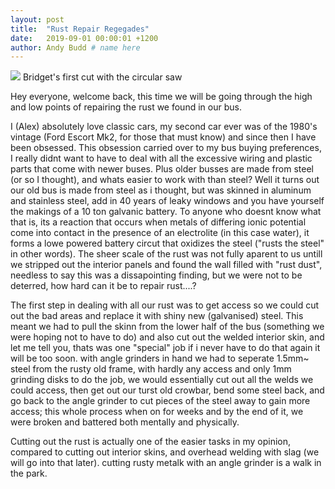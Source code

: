 ```yaml
---
layout: post
title:  "Rust Repair Regegades"
date:   2019-09-01 00:00:01 +1200 
author: Andy Budd # name here
---
```

<img src="{{site.url}}/images/Bridgets 1st woodworking project/circular_saw.jpg" /> 
<a class="image-captions">Bridget's first cut with the circular saw</a>
<br>

Hey everyone, welcome back, this time we will be going through the high and low points of repairing the rust we found in our bus.

I (Alex) absolutely love classic cars, my second car ever was of the 1980's vintage (Ford Escort Mk2, for those that must know) and since then I have been obsessed. This obsession carried over to my bus buying preferences, I really didnt want to have to deal with all the excessive wiring and plastic parts that come with newer buses. Plus older busses are made from steel (or so I thought), and whats easier to work with than steel? Well it turns out our old bus is made from steel as i thought, but was skinned in aluminum and stainless steel, add in 40 years of leaky windows and you have yourself the makings of a 10 ton galvanic battery. To anyone who doesnt know what that is, its a reaction that occurs when metals of differing ionic potential come into contact in the presence of an electrolite (in this case water), it forms a lowe powered battery circut that oxidizes the steel ("rusts the steel" in other words). The sheer scale of the rust was not fully aparent to us untill we stripped out the interior panels and found the wall filled with "rust dust", needless to say this was a dissapointing finding, but we were not to be deterred, how hard can it be to repair rust....?

<!-- taking everything off so we could get to the rust. need photos-->

The first step in dealing with all our rust was to get access so we could cut out the bad areas and replace it with shiny new (galvanised) steel. This meant we had to pull the skinn from the lower half of the bus (something we were hoping not to have to do) and also cut out the welded interior skin, and let me tell you, thats was one "special" job if i never have to do that again it will be too soon. with angle grinders in hand we had to seperate 1.5mm~ steel from the rusty old frame, with hardly any access and only 1mm grinding disks to do the job, we would essentially cut out all the welds we could access, then get out our turst old crowbar, bend some steel back, and go back to the angle grinder to cut pieces of the steel away to gain more access; this whole process when on for weeks and by the end of it, we were broken and battered both mentally and physically.

<!-- cutting out rust -->

Cutting out the rust is actually one of the easier tasks in my opinion, compared to cutting out interior skins, and overhead welding with slag (we will go into that later). cutting rusty metalk with an angle grinder is a walk in the park.

<!-- making new pieces -->

<!-- welding -->

<!-- rust proofing ( hammerite, rust coinvertor and under body sealer) -->

<!-- conslusion / advice -->